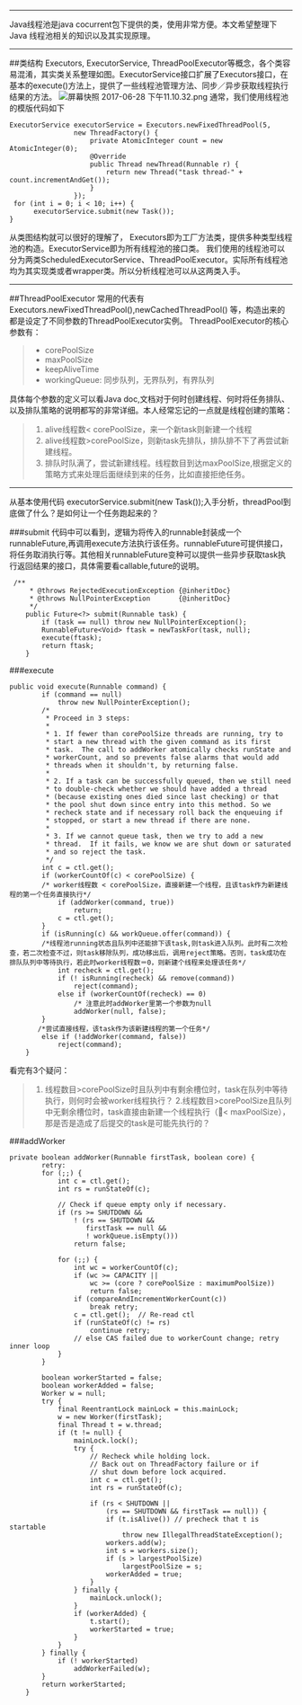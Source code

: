 ----

Java线程池是java cocurrent包下提供的类，使用非常方便。本文希望整理下Java 线程池相关的知识以及其实现原理。

----

##类结构
Executors, ExecutorService, ThreadPoolExecutor等概念，各个类容易混淆，其实类关系整理如图。ExecutorService接口扩展了Executors接口，在基本的execute()方法上，提供了一些线程池管理方法、同步／异步获取线程执行结果的方法。
![屏幕快照 2017-06-28 下午11.10.32.png](http://upload-images.jianshu.io/upload_images/4849306-1ab441f48eddd7fc.png?imageMogr2/auto-orient/strip%7CimageView2/2/w/1240)
通常，我们使用线程池的模版代码如下
```
ExecutorService executorService = Executors.newFixedThreadPool(5,
                new ThreadFactory() {
                    private AtomicInteger count = new AtomicInteger(0);
                    @Override
                    public Thread newThread(Runnable r) {
                        return new Thread("task thread-" + count.incrementAndGet());
                    }
                });
 for (int i = 0; i < 10; i++) {
      executorService.submit(new Task());
}
```
 从类图结构就可以很好的理解了， Executors即为工厂方法类，提供多种类型线程池的构造。ExecutorService即为所有线程池的接口类。
我们使用的线程池可以分为两类ScheduledExecutorService、ThreadPoolExecutor。实际所有线程池均为其实现类或者wrapper类。所以分析线程池可以从这两类入手。

 ---
##ThreadPoolExecutor
常用的代表有Executors.newFixedThreadPool(),newCachedThreadPool() 等，构造出来的都是设定了不同参数的ThreadPoolExecutor实例。
ThreadPoolExecutor的核心参数有：
> * corePoolSize
> * maxPoolSize
> * keepAliveTime
> * workingQueue: 同步队列，无界队列，有界队列

具体每个参数的定义可以看Java doc,文档对于何时创建线程、何时将任务排队、以及排队策略的说明都写的非常详细。本人经常忘记的一点就是线程创建的策略：
>1. alive线程数< corePoolSize，来一个新task则新建一个线程
>2. alive线程数>corePoolSize，则新task先排队，排队排不下了再尝试新建线程。
>3. 排队时队满了，尝试新建线程。线程数目到达maxPoolSize,根据定义的策略方式来处理后面继续到来的任务，比如直接拒绝任务。
 ---
从基本使用代码 executorService.submit(new Task());入手分析，threadPool到底做了什么？是如何让一个任务跑起来的？

 ###submit
代码中可以看到，逻辑为将传入的runnable封装成一个runnableFuture,再调用execute方法执行该任务。runnableFuture可提供接口，将任务取消执行等。其他相关runnableFuture变种可以提供一些异步获取task执行返回结果的接口，具体需要看callable,future的说明。
```
 /**
     * @throws RejectedExecutionException {@inheritDoc}
     * @throws NullPointerException       {@inheritDoc}
     */
    public Future<?> submit(Runnable task) {
        if (task == null) throw new NullPointerException();
        RunnableFuture<Void> ftask = newTaskFor(task, null);
        execute(ftask);
        return ftask;
    }
```

###execute
```
public void execute(Runnable command) {
        if (command == null)
            throw new NullPointerException();
        /*
         * Proceed in 3 steps:
         *
         * 1. If fewer than corePoolSize threads are running, try to
         * start a new thread with the given command as its first
         * task.  The call to addWorker atomically checks runState and
         * workerCount, and so prevents false alarms that would add
         * threads when it shouldn't, by returning false.
         *
         * 2. If a task can be successfully queued, then we still need
         * to double-check whether we should have added a thread
         * (because existing ones died since last checking) or that
         * the pool shut down since entry into this method. So we
         * recheck state and if necessary roll back the enqueuing if
         * stopped, or start a new thread if there are none.
         *
         * 3. If we cannot queue task, then we try to add a new
         * thread.  If it fails, we know we are shut down or saturated
         * and so reject the task.
         */
        int c = ctl.get();
        if (workerCountOf(c) < corePoolSize) {
        /* worker线程数 < corePoolSize，直接新建一个线程，且该task作为新建线程的第一个任务直接执行*/
            if (addWorker(command, true))
                return;
            c = ctl.get();
        }
        if (isRunning(c) && workQueue.offer(command)) {
        /*线程池running状态且队列中还能排下该task,则task进入队列。此时有二次检查，若二次检查不过，则task移除队列，成功移出后，调用reject策略。否则，task成功在排队队列中等待执行，若此时worker线程数＝0，则新建个线程来处理该任务*/
            int recheck = ctl.get();
            if (! isRunning(recheck) && remove(command))
                reject(command);
            else if (workerCountOf(recheck) == 0)
                /* 注意此时addWorker里第一个参数为null
                addWorker(null, false);
        }
       /*尝试直接线程，该task作为该新建线程的第一个任务*/
        else if (!addWorker(command, false))
            reject(command);
    }
```
 看完有3个疑问：
  >1. 线程数目>corePoolSize时且队列中有剩余槽位时，task在队列中等待执行，则何时会被worker线程执行？
 >2.线程数目>corePoolSize且队列中无剩余槽位时，task直接由新建一个线程执行（< maxPoolSize），那是否是造成了后提交的task是可能先执行的？

###addWorker
```
private boolean addWorker(Runnable firstTask, boolean core) {
        retry:
        for (;;) {
            int c = ctl.get();
            int rs = runStateOf(c);

            // Check if queue empty only if necessary.
            if (rs >= SHUTDOWN &&
                ! (rs == SHUTDOWN &&
                   firstTask == null &&
                   ! workQueue.isEmpty()))
                return false;

            for (;;) {
                int wc = workerCountOf(c);
                if (wc >= CAPACITY ||
                    wc >= (core ? corePoolSize : maximumPoolSize))
                    return false;
                if (compareAndIncrementWorkerCount(c))
                    break retry;
                c = ctl.get();  // Re-read ctl
                if (runStateOf(c) != rs)
                    continue retry;
                // else CAS failed due to workerCount change; retry inner loop
            }
        }

        boolean workerStarted = false;
        boolean workerAdded = false;
        Worker w = null;
        try {
            final ReentrantLock mainLock = this.mainLock;
            w = new Worker(firstTask);
            final Thread t = w.thread;
            if (t != null) {
                mainLock.lock();
                try {
                    // Recheck while holding lock.
                    // Back out on ThreadFactory failure or if
                    // shut down before lock acquired.
                    int c = ctl.get();
                    int rs = runStateOf(c);

                    if (rs < SHUTDOWN ||
                        (rs == SHUTDOWN && firstTask == null)) {
                        if (t.isAlive()) // precheck that t is startable
                            throw new IllegalThreadStateException();
                        workers.add(w);
                        int s = workers.size();
                        if (s > largestPoolSize)
                            largestPoolSize = s;
                        workerAdded = true;
                    }
                } finally {
                    mainLock.unlock();
                }
                if (workerAdded) {
                    t.start();
                    workerStarted = true;
                }
            }
        } finally {
            if (! workerStarted)
                addWorkerFailed(w);
        }
        return workerStarted;
    }
```